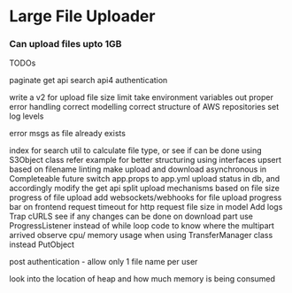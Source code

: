 # Large File Uploader
### Can upload files upto 1GB

TODOs

paginate get api
search api4
authentication

write a v2 for upload
file size limit
take environment variables out
proper error handling
correct modelling
correct structure of AWS repositories
set log levels

error msgs as file already exists

index for search
util to calculate file type, or see if can be done using S3Object class
refer example for better structuring using interfaces
upsert based on filename
linting
make upload and download asynchronous in Completeable future
switch app.props to app.yml
upload status in db, and accordingly modify the get api
split upload mechanisms based on file size
progress of file upload
add websockets/webhooks for file upload progress bar on frontend
request timeout for http request
file size in model
Add logs
Trap cURLS
see if any changes can be done on download part
use ProgressListener instead of while loop
code to know where the multipart arrived
observe cpu/ memory usage when using TransferManager class instead PutObject

post authentication - allow only 1 file name per user

look into the location of heap and how much memory is being consumed
